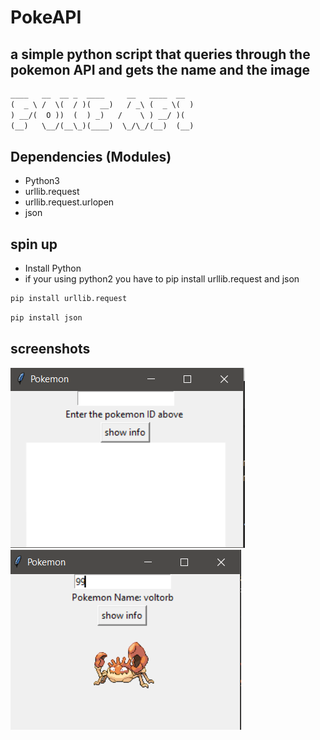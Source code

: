 # PokeAPI

## a  simple python script that queries through the pokemon API and gets the name and the image 



  ```txt                             .___.__
  ____   __  __ _  ____     __   ____  __  
(  _ \ /  \(  / )(  __)   / _\ (  _ \(  ) 
 ) __/(  O ))  (  ) _)   /    \ ) __/ )(  
(__)   \__/(__\_)(____)  \_/\_/(__)  (__) 

```
## Dependencies (Modules)

- Python3
- urllib.request
- urllib.request.urlopen
- json

## spin up
- Install Python
- if your using python2 you have to pip install urllib.request and json

```bash
pip install urllib.request
```
```bash
pip install json
```




## screenshots
![image info](screenshot_1.PNG)
![image info](screenshot.PNG)
